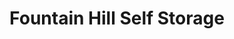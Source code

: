 ---
title: "Fountain Hill Self Storage"
url: /fountain-hill/fountain-hill-self-storage/
shop: storage rental
---